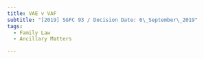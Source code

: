 ```yaml
---
title: VAE v VAF
subtitle: "[2019] SGFC 93 / Decision Date: 6\_September\_2019"
tags:
  - Family Law
  - Ancillary Matters

---
```

